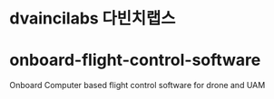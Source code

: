 # dvaincilabs 다빈치랩스
# onboard-flight-control-software
Onboard Computer based flight control software for drone and  UAM
